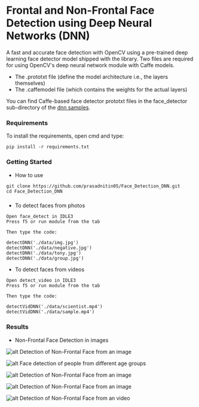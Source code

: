 # Frontal and Non-Frontal Face Detection using Deep Neural Networks (DNN)

A fast and accurate face detection with OpenCV using a pre-trained deep learning face detector model shipped with the library. Two files are required for using OpenCV's deep neural network module with Caffe models.

- The .prototxt file (define the model architecture i.e., the layers themselves)
- The .caffemodel file (which contains the weights for the actual layers)

You can find Caffe-based face detector prototxt files in the face_detector sub-directory of the [dnn samples](https://github.com/opencv/opencv/tree/master/samples/dnn).

### Requirements

To install the requirements, open cmd and type:

```
pip install -r requirements.txt
```

### Getting Started

- How to use
```
git clone https://github.com/prasadnitin05/Face_Detection_DNN.git
cd Face_Detection_DNN
```

### 

- To detect faces from photos 
 
 ```
 Open face_detect in IDLE3
 Press f5 or run module from the tab
 
 Then type the code:
 
detectDNN('./data/img.jpg')
detectDNN('./data/negative.jpg')
detectDNN('./data/tony.jpg')
detectDNN('./data/group.jpg')
 ```

- To detect faces from videos
 
 ```
 Open detect_video in IDLE3
 Press f5 or run module from the tab
 
 Then type the code:
 
detectVidDNN('./data/scientist.mp4')
detectVidDNN('./data/sample.mp4')
 ```

### Results 

- Non-Frontal Face Detection in images

![alt Detection of Non-Frontal Face from an image](https://github.com/prasadnitin05/Face_Detection_DNN/blob/master/results/fig1.png?raw=true)

![alt Face detection of people from different age groups](https://github.com/prasadnitin05/Face_Detection_DNN/blob/master/results/fig2.png?raw=true)

![alt Detection of Non-Frontal Face from an image](https://github.com/prasadnitin05/Face_Detection_DNN/blob/master/results/fig5.png?raw=true)

![alt Detection of Non-Frontal Face from an image](https://github.com/prasadnitin05/Face_Detection_DNN/blob/master/results/out_pos.png?raw=true)

![alt Detection of Non-Frontal Face from an video](https://github.com/prasadnitin05/Face_Detection_DNN/blob/master/results/fig3.png?raw=true)

